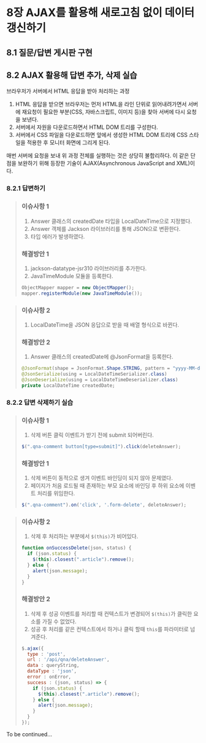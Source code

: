 # 8장 AJAX를 활용해 새로고침 없이 데이터 갱신하기

## 8.1 질문/답변 게시판 구현

## 8.2 AJAX 활용해 답변 추가, 삭제 실습

브라우저가 서버에서 HTML 응답을 받아 처리하는 과정
1. HTML 응답을 받으면 브라우저는 먼저 HTML을 라인 단위로 읽어내려가면서 서버에 재요청이 필요한 부분(CSS, 자바스크립트, 이미지 등)을 찾아 서버에 다시 요청을 보낸다.
2. 서버에서 자원을 다운로드하면서 HTML DOM 트리를 구성한다.
3. 서버에서 CSS 파일을 다운로드하면 앞에서 생성한 HTML DOM 트리에 CSS 스타일을 적용한 후 모니터 화면에 그리게 된다.

매번 서버에 요청을 보내 위 과정 전체를 실행하는 것은 상당히 불합리하다.
이 같은 단점을 보완하기 위해 등장한 기술이 AJAX(Asynchronous JavaScript and XML)이다.

### 8.2.1 답변하기

> ### 이슈사항 1
> 1. Answer 클래스의 createdDate 타입을 LocalDateTime으로 지정했다.
> 2. Answer 객체를 Jackson 라이브러리를 통해 JSON으로 변환한다.
> 3. 타입 에러가 발생하였다.
> ### 해결방안 1
> 1. jackson-datatype-jsr310 라이브러리를 추가한다.
> 2. JavaTimeModule 모듈을 등록한다.
> ```java
> ObjectMapper mapper = new ObjectMapper();
> mapper.registerModule(new JavaTimeModule());
> ```

> ### 이슈사항 2
> 1. LocalDateTime을 JSON 응답으로 받을 때 배열 형식으로 바뀐다.
> ### 해결방안 2
> 1. Answer 클래스의 createdDate에 @JsonFormat을 등록한다.
> ```java
> @JsonFormat(shape = JsonFormat.Shape.STRING, pattern = "yyyy-MM-dd'T'HH:mm:ss.SSS")
> @JsonSerialize(using = LocalDateTimeSerializer.class)
> @JsonDeserialize(using = LocalDateTimeDeserializer.class)
> private LocalDateTime createdDate;
> ```

### 8.2.2 답변 삭제하기 실습

> ### 이슈사항 1
> 1. 삭제 버튼 클릭 이벤트가 받기 전에 submit 되어버린다.
> ```javascript
> $(".qna-comment button[type=submit]").click(deleteAnswer);
> ```
> ### 해결방안 1
> 1. 삭제 버튼이 동적으로 생겨 이벤트 바인딩이 되지 않아 문제였다.
> 2. 페이지가 처음 로드될 때 존재하는 부모 요소에 바인딩 후 하위 요소에 이벤트 처리를 위임한다.
> ```javascript
> $(".qna-comment").on('click', '.form-delete', deleteAnswer);
> ```

> ### 이슈사항 2
> 1. 삭제 후 처리하는 부분에서 `$(this)`가 비어있다.
> ```javascript
> function onSuccessDelete(json, status) {
>   if (json.status) {
>     $(this).closest(".article").remove();
>   } else {
>     alert(json.message);
>   }
> }
> ```
> ### 해결방안 2
> 1. 삭제 후 성공 이벤트를 처리할 때 컨텍스트가 변경되어 `$(this)`가 클릭한 요소를 가질 수 없었다.
> 2. 성공 후 처리를 같은 컨텍스트에서 하거나 클릭 할때 `this`를 파라미터로 넘겨준다.
> ```javascript
> $.ajax({
>   type : 'post',
>   url : '/api/qna/deleteAnswer',
>   data : queryString,
>   dataType : 'json',
>   error : onError,
>   success : (json, status) => {
>     if (json.status) {
>       $(this).closest(".article").remove();
>     } else {
>       alert(json.message);
>     }
>   }
> });
> ```


To be continued...